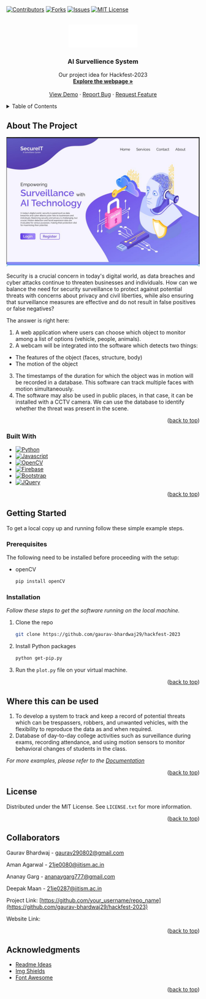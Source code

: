 <!-- Improved compatibility of back to top link: See: https://github.com/othneildrew/Best-README-Template/pull/73 -->
<a name="readme-top"></a>
<!--
*** Thanks for checking out the Best-README-Template. If you have a suggestion
*** that would make this better, please fork the repo and create a pull request
*** or simply open an issue with the tag "enhancement".
*** Don't forget to give the project a star!
*** Thanks again! Now go create something AMAZING! :D
-->



<!-- PROJECT SHIELDS -->
<!--
*** I'm using markdown "reference style" links for readability.
*** Reference links are enclosed in brackets [ ] instead of parentheses ( ).
*** See the bottom of this document for the declaration of the reference variables
*** for contributors-url, forks-url, etc. This is an optional, concise syntax you may use.
*** https://www.markdownguide.org/basic-syntax/#reference-style-links
-->

[![Contributors][contributors-shield]][contributors-url]
[![Forks][forks-shield]][forks-url]
[![Issues][issues-shield]][issues-url]
[![MIT License][license-shield]][license-url]




<!-- PROJECT LOGO -->
<br />
<div align="center">
  <a href="https://github.com/othneildrew/Best-README-Template">
    <img src="images/logo-secureit.png" alt="Logo" width="180" height="60">
  </a>

  <h3 align="center">AI Survellience System</h3>

  <p align="center">
    Our project idea for Hackfest-2023
    <br />
    <a href="https://github.com/othneildrew/Best-README-Template"><strong>Explore the webpage »</strong></a>
    <br />
    <br />
    <a href="https://github.com/othneildrew/Best-README-Template">View Demo</a>
    ·
    <a href="https://github.com/gaurav-bhardwaj29/hackfest-2023/issues">Report Bug</a>
    ·
    <a href="https://github.com/gaurav-bhardwaj29/hackfest-2023/issues">Request Feature</a>
  </p>
</div>



<!-- TABLE OF CONTENTS -->
<details>
  <summary>Table of Contents</summary>
  <ol>
    <li>
      <a href="#about-the-project">About The Project</a>
      <ul>
        <li><a href="#built-with">Built With</a></li>
      </ul>
    </li>
    <li>
      <a href="#getting-started">Getting Started</a>
      <ul>
        <li><a href="#prerequisites">Prerequisites</a></li>
        <li><a href="#installation">Installation</a></li>
      </ul>
    </li>
    <li><a href="#where-this-can-be-used">Where this can be used</a></li>
    <li><a href="#license">License</a></li>
    <li><a href="#collaborators">Collaborators</a></li>
    <li><a href="#acknowledgments">Acknowledgments</a></li>
  </ol>
</details>



<!-- ABOUT THE PROJECT -->
## About The Project

[![Product Name Screen Shot][product-screenshot]](https://example.com)

Security is a crucial concern in today's digital world, as data breaches and cyber attacks continue to threaten businesses and individuals. 
How can we balance the need for security surveillance to protect against potential threats with concerns about privacy and civil liberties, while also ensuring that surveillance measures are effective and do not result in false positives or false negatives?

The answer is right here: 
1. A web application where users can choose which object to monitor among a list of options (vehicle, people, animals).
2. A webcam will be integrated into the software which detects two things:
  * The features of the object (faces, structure, body)
  * The motion of the object
3. The timestamps of the duration for which the object was in motion will be recorded in a database. This software can track multiple faces with motion simultaneously. 
4. The software may also be used in public places, in that case, it can be installed with a CCTV camera. We can use the database to identify whether the threat was      present in the scene.



<p align="right">(<a href="#readme-top">back to top</a>)</p>



### Built With


* [![Python][Python.org]][Python-url]
* [![Javascript][Javascript.com]][Javascript-url]
* [![OpenCV][OpenCV.org]][OpenCV-url]
* [![Firebase][Firebase.com]][Firebase-url]
* [![Bootstrap][Bootstrap.com]][Bootstrap-url]
* [![JQuery][JQuery.com]][JQuery-url]

<p align="right">(<a href="#readme-top">back to top</a>)</p>



<!-- GETTING STARTED -->
## Getting Started

To get a local copy up and running follow these simple example steps.

### Prerequisites

The following need to be installed before proceeding with the setup:
* openCV
  ```sh
  pip install openCV
  ```

### Installation

_Follow these steps to get the software running on the local machine._

1. Clone the repo
   ```sh
   git clone https://github.com/gaurav-bhardwaj29/hackfest-2023
   ```
2. Install Python packages
   ```sh
   python get-pip.py
   ```
3. Run the ```plot.py``` file on your virtual machine.

<p align="right">(<a href="#readme-top">back to top</a>)</p>



<!-- USAGE EXAMPLES -->
## Where this can be used

1. To develop a system to track and keep a record of potential threats which can be trespassers, robbers, and unwanted vehicles, with the flexibility to reproduce the data as and when required.
2. Database of day-to-day college activities such as surveillance during exams, recording attendance, and using motion sensors to monitor behavioral changes of students in the class.

_For more examples, please refer to the [Documentation](https://example.com)_

<p align="right">(<a href="#readme-top">back to top</a>)</p>




<!-- LICENSE -->
## License

Distributed under the MIT License. See `LICENSE.txt` for more information.

<p align="right">(<a href="#readme-top">back to top</a>)</p>



<!-- COLLABORATORS -->
## Collaborators

Gaurav Bhardwaj - gaurav290802@gmail.com

Aman Agarwal - 21je0080@iitism.ac.in

Ananay Garg - ananaygarg777@gmail.com

Deepak Maan - 21je0287@iitism.ac.in

Project Link: [https://github.com/your_username/repo_name](https://github.com/gaurav-bhardwaj29/hackfest-2023)

Website Link: 

<p align="right">(<a href="#readme-top">back to top</a>)</p>



<!-- ACKNOWLEDGMENTS -->
## Acknowledgments


* [Readme Ideas](https://github.com/othneildrew/Best-README-Template)
* [Img Shields](https://shields.io)
* [Font Awesome](https://fontawesome.com)

<p align="right">(<a href="#readme-top">back to top</a>)</p>



<!-- MARKDOWN LINKS & IMAGES -->
<!-- https://www.markdownguide.org/basic-syntax/#reference-style-links -->
[contributors-shield]: https://img.shields.io/github/contributors/gaurav-bhardwaj29/hackfest-2023.svg?style=for-the-badge
[contributors-url]: https://github.com/gaurav-bhardwaj29/hackfest-2023/graphs/contributors
[forks-shield]: https://img.shields.io/github/forks/gaurav-bhardwaj29/hackfest-2023.svg?style=for-the-badge
[forks-url]: https://github.com/gaurav-bhardwaj29/hackfest-2023/forks
[issues-shield]: https://img.shields.io/github/issues/gaurav-bhardwaj29/hackfest-2023.svg?style=for-the-badge
[issues-url]: https://github.com/gaurav-bhardwaj29/hackfest-2023/issues
[license-shield]: https://img.shields.io/github/license/gaurav-bhardwaj29/hackfest-2023.svg?style=for-the-badge
[license-url]: https://github.com/gaurav-bhardwaj29/hackfest-2023/blob/main/LICENSE
[product-screenshot]: images/frontpage.jpeg
[Python.org]: https://img.shields.io/badge/Python-35495E?style=for-the-badge&logo=python&logoColor=yellow
[Python-url]: https://www.python.org/
[OpenCV.org]: https://img.shields.io/badge/openCV-DD0031?style=for-the-badge&logo=openCV&logoColor=green
[OpenCV-url]: https://opencv.org/
[Javascript.com]: https://img.shields.io/badge/javascript-black?style=for-the-badge&logo=javascript&logoColor=saffron
[Javascript-url]: https://www.javascript.com/
[Firebase.com]: https://img.shields.io/badge/Firebase-gray?style=for-the-badge&logo=FIrebase&logoColor=yellow
[Firebase-url]: https://firebase.google.com/
[Bootstrap.com]: https://img.shields.io/badge/Bootstrap-563D7C?style=for-the-badge&logo=bootstrap&logoColor=white
[Bootstrap-url]: https://getbootstrap.com
[JQuery.com]: https://img.shields.io/badge/jQuery-0769AD?style=for-the-badge&logo=jquery&logoColor=white
[JQuery-url]: https://jquery.com 

